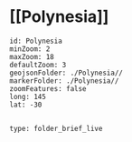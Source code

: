 # [[Polynesia]] 



```leaflet
id: Polynesia
minZoom: 2 
maxZoom: 18
defaultZoom: 3
geojsonFolder: ./Polynesia//
markerFolder: ./Polynesia//
zoomFeatures: false 
long: 145
lat: -30
```



```folderv
```

```ccard
type: folder_brief_live
```
 
